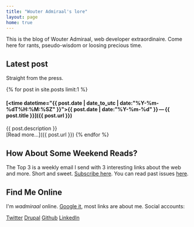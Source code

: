 ```yaml
---
title: "Wouter Admiraal's lore"
layout: page
home: true
---
```


This is the blog of Wouter Admiraal, web developer extraordinaire. Come here for rants, pseudo-wisdom or loosing precious time.

## Latest post

Straight from the press.

{% for post in site.posts limit:1 %}
#### [<time datetime="{{ post.date | date_to_utc | date:"%Y-%m-%dT%H:%M:%SZ" }}">{{ post.date | date:"%Y-%m-%d" }}</time>&thinsp;&mdash;&thinsp;{{ post.title }}]({{ post.url }})

{{ post.description }}  
[Read more&hellip;]({{ post.url }})
{% endfor %}

## How About Some Weekend Reads?

The Top 3 is a weekly email I send with 3 interesting links about the web and more. Short and sweet. [Subscribe here](http://www.getrevue.co/profile/wadmiraal). You can read past issues [here](https://www.getrevue.co/profile/wadmiraal#archive).

## Find Me Online

I'm *wadmiraal* online. [Google it](https://www.google.ch/search?q=wadmiraal), most links are about me. Social accounts:

<a class="about-links" href="http://twitter.com/wadmiraal"><i class="icon icon-twitter3 icon--inline"></i> Twitter</a>
<a class="about-links" href="http://drupal.org/u/wadmiraal"><i class="icon icon-drupal icon--inline"></i> Drupal</a>
<a class="about-links" href="http://github.com/wadmiraal/wadmiraal.net"><i class="icon icon-github icon--inline"></i> Github</a>
<a class="about-links" href="http://www.linkedin.com/in/wadmiraal"><i class="icon icon-linkedin-with-circle icon--inline"></i> LinkedIn</a>